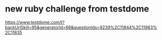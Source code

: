 # new ruby challenge from testdome 
https://www.testdome.com/t?backUrlSkill=95&generatorId=66&questionIds=9239%2C11844%2C11983%2C11835
